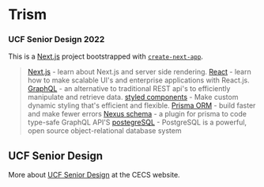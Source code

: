 # Trism
### UCF Senior Design 2022

This is a [Next.js](https://nextjs.org/) project bootstrapped with [`create-next-app`](https://github.com/vercel/next.js/tree/canary/packages/create-next-app).

> [Next.js](https://nextjs.org/docs) - learn about Next.js and server side rendering.
> [React](https://reactjs.org/docs/getting-started.html) - learn how to make scalable UI's and enterprise applications with React.js.
> [GraphQL](https://graphql.org/learn/) - an alternative to traditional REST api's to efficiently manipulate and retrieve data.
> [styled components](https://styled-components.com/docs) - Make custom dynamic styling that's efficient and flexible.
> [Prisma ORM](https://www.prisma.io/) - build faster and make fewer errors 
> [Nexus schema](https://nexusjs.org/docs/plugins/prisma) - a plugin for prisma to code type-safe GraphQL API'S
> [postegreSQL](https://www.postgresql.org/) - PostgreSQL is a powerful, open source object-relational database system

## UCF Senior Design


More about [UCF Senior Design](https://www.cecs.ucf.edu/senior-design-hub/) at the CECS website.
